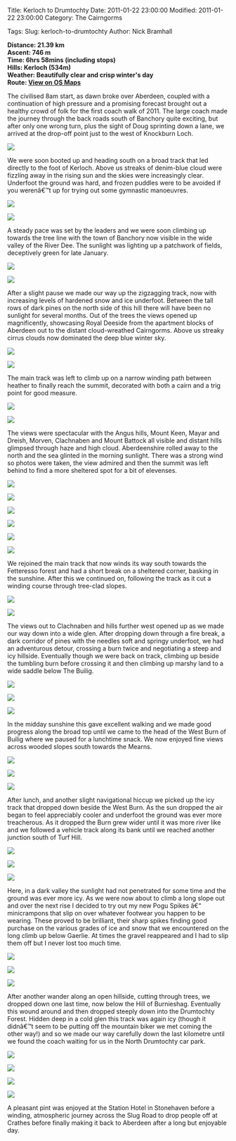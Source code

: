 Title: Kerloch to Drumtochty
Date: 2011-01-22 23:00:00
Modified: 2011-01-22 23:00:00
Category: The Cairngorms

Tags: 
Slug: kerloch-to-drumtochty
Author: Nick Bramhall

**Distance: 21.39 km  
Ascent: 746 m  
Time: 6hrs 58mins (including stops)  
Hills: Kerloch (534m)  
Weather: Beautifully clear and crisp winter's day  
Route: [View on OS Maps](https://www.invertedworld.co.uk/trip/347)**



The civilised 8am start, as dawn broke over Aberdeen, coupled with a continuation of high pressure and a promising forecast brought out a healthy crowd of folk for the first coach walk of 2011. The large coach made the journey through the back roads south of Banchory quite exciting, but after only one wrong turn, plus the sight of Doug sprinting down a lane, we arrived at the drop-off point just to the west of Knockburn Loch.

<!--more-->

[![](http://farm6.static.flickr.com/5083/5380694910_f6044374a5_b.jpg)](http://www.flickr.com/photos/53725815@N00/5380694910)



We were soon booted up and heading south on a broad track that led directly to the foot of Kerloch. Above us streaks of denim-blue cloud were fizzling away in the rising sun and the skies were increasingly clear. Underfoot the ground was hard, and frozen puddles were to be avoided if you werenâ€™t up for trying out some gymnastic manoeuvres.



[![](http://farm6.static.flickr.com/5208/5380749982_7e5cfcf8cd_b.jpg)](http://www.flickr.com/photos/53725815@N00/5380749982)



[![](http://farm6.static.flickr.com/5204/5380151741_7cd645d151_b.jpg)](http://www.flickr.com/photos/53725815@N00/5380151741)



A steady pace was set by the leaders and we were soon climbing up towards the tree line with the town of Banchory now visible in the wide valley of the River Dee. The sunlight was lighting up a patchwork of fields, deceptively green for late January.



[![](http://farm6.static.flickr.com/5213/5384944933_7c9ef98966_b.jpg)](http://www.flickr.com/photos/53725815@N00/5384944933)



[![](http://farm6.static.flickr.com/5044/5381588942_9fb89e66fa_b.jpg)](http://www.flickr.com/photos/53725815@N00/5381588942)



After a slight pause we made our way up the zigzagging track, now with increasing levels of hardened snow and ice underfoot. Between the tall rows of dark pines on the north side of this hill there will have been no sunlight for several months. Out of the trees the views opened up magnificently, showcasing Royal Deeside from the apartment blocks of Aberdeen out to the distant cloud-wreathed Cairngorms. Above us streaky cirrus clouds now dominated the deep blue winter sky.



[![](http://farm6.static.flickr.com/5217/5385526482_5552645d85_b.jpg)](http://www.flickr.com/photos/53725815@N00/5385526482)



[![](http://farm6.static.flickr.com/5219/5385379581_db56d3f086_b.jpg)](http://www.flickr.com/photos/53725815@N00/5385379581)



The main track was left to climb up on a narrow winding path between heather to finally reach the summit, decorated with both a cairn and a trig point for good measure.



[![](http://farm6.static.flickr.com/5216/5385383381_1f472c6368_b.jpg)](http://www.flickr.com/photos/53725815@N00/5385383381)



[![](http://farm6.static.flickr.com/5212/5385995956_24b1424dbf_b.jpg)](http://www.flickr.com/photos/53725815@N00/5385995956)



The views were spectacular with the Angus hills, Mount Keen, Mayar and Dreish, Morven, Clachnaben and Mount Battock all visible and distant hills glimpsed through haze and high cloud. Aberdeenshire rolled away to the north and the sea glinted in the morning sunlight. There was a strong wind so photos were taken, the view admired and then the summit was left behind to find a more sheltered spot for a bit of elevenses.



[![](http://farm6.static.flickr.com/5215/5385975502_ac8f68a0a3_b.jpg)](http://www.flickr.com/photos/53725815@N00/5385975502)



[![](http://farm6.static.flickr.com/5214/5385973086_52e9afce97_b.jpg)](http://www.flickr.com/photos/53725815@N00/5385973086)



[![](http://farm6.static.flickr.com/5216/5385969206_24a5553ab4_b.jpg)](http://www.flickr.com/photos/53725815@N00/5385969206)



[![](http://farm6.static.flickr.com/5211/5385636502_3bbab998ba_b.jpg)](http://www.flickr.com/photos/53725815@N00/5385636502)



[![](http://farm6.static.flickr.com/5212/5384979157_ab558b5502_b.jpg)](http://www.flickr.com/photos/53725815@N00/5384979157)



[![](http://farm6.static.flickr.com/5209/5380570468_15f5097e1f_b.jpg)](http://www.flickr.com/photos/53725815@N00/5380570468)



We rejoined the main track that now winds its way south towards the Fetteresso forest and had a short break on a sheltered corner, basking in the sunshine.  After this we continued on, following the track as it cut a winding course through tree-clad slopes.



[![](http://farm6.static.flickr.com/5213/5385990316_cd87785793_b.jpg)](http://www.flickr.com/photos/53725815@N00/5385990316)



[![](http://farm6.static.flickr.com/5211/5385381917_5c09f51e0c_b.jpg)](http://www.flickr.com/photos/53725815@N00/5385381917)



The views out to Clachnaben and hills further west  opened up as we made our way down into a wide glen. After dropping down through a fire break, a dark corridor of pines with the needles soft and springy underfoot, we had an adventurous detour, crossing a burn twice and negotiating a steep and icy hillside. Eventually though we were back on track, climbing up beside the tumbling burn before crossing it and then climbing up marshy land to a wide saddle below The Builig.



[![](http://farm6.static.flickr.com/5216/5385960752_9a7708e841_b.jpg)](http://www.flickr.com/photos/53725815@N00/5385960752)



[![](http://farm6.static.flickr.com/5218/5385368843_ec4204d70c_b.jpg)](http://www.flickr.com/photos/53725815@N00/5385368843)



[![](http://farm6.static.flickr.com/5214/5385973838_256e5e1129_b.jpg)](http://www.flickr.com/photos/53725815@N00/5385973838)



In the midday sunshine this gave excellent walking and we made good progress along the broad top until we came to the head of the West Burn of Builig where we paused for a lunchtime snack. We now enjoyed fine views across wooded slopes south towards the Mearns.



[![](http://farm6.static.flickr.com/5220/5385358603_5a64a7e176_b.jpg)](http://www.flickr.com/photos/53725815@N00/5385358603)



[![](http://farm6.static.flickr.com/5219/5385988882_db13080fba_b.jpg)](http://www.flickr.com/photos/53725815@N00/5385988882)



[![](http://farm6.static.flickr.com/5218/5385957612_0efeb1901d_b.jpg)](http://www.flickr.com/photos/53725815@N00/5385957612)



After lunch, and another slight navigational hiccup we picked up the icy track that dropped down beside the West Burn. As the sun dropped the air began to feel appreciably cooler and underfoot the ground was ever more treacherous. As it dropped the Burn grew wider until it was more river like and we followed a vehicle track along its bank until we reached another junction south of Turf Hill. 



[![](http://farm6.static.flickr.com/5217/5385984972_e13a7fc322_b.jpg)](http://www.flickr.com/photos/53725815@N00/5385984972)



[![](http://farm6.static.flickr.com/5217/5385981244_f2115e9040_b.jpg)](http://www.flickr.com/photos/53725815@N00/5385981244)



[![](http://farm6.static.flickr.com/5217/5385980244_82b6248930_b.jpg)](http://www.flickr.com/photos/53725815@N00/5385980244)



Here, in a dark valley the sunlight had not penetrated for some time and the ground was ever more icy. As we were now about to climb a long slope out and over the next rise I decided to try out my new Pogu Spikes â€“ minicrampons that slip on over whatever footwear you happen to be wearing. These proved to be brilliant, their sharp spikes finding good purchase on the various grades of ice and snow that we encountered on the long climb up below Gaerlie. At times the gravel reappeared and I had to slip them off but I never lost too much time.



[![](http://farm6.static.flickr.com/5217/5385370447_50ccc28a9e_b.jpg)](http://www.flickr.com/photos/53725815@N00/5385370447)



[![](http://farm6.static.flickr.com/5218/5385366817_45c6a38f93_b.jpg)](http://www.flickr.com/photos/53725815@N00/5385366817)



[![](http://farm6.static.flickr.com/5211/5385361281_bb6b33baf8_b.jpg)](http://www.flickr.com/photos/53725815@N00/5385361281)



After another wander along an open hillside, cutting through trees, we dropped down one last time, now below the Hill of Burnieshag. Eventually this wound around and then dropped steeply down into the Drumtochty Forest. Hidden deep in a cold glen this track was again icy (though it didnâ€™t seem to be putting off the mountain biker we met coming the other way!) and so we made our way carefully down the last kilometre until we found the coach waiting for us in the North Drumtochty car park.



[![](http://farm6.static.flickr.com/5217/5385359849_dffd945794_b.jpg)](http://www.flickr.com/photos/53725815@N00/5385359849)



[![](http://farm6.static.flickr.com/5211/5385954648_3d58b7a045_b.jpg)](http://www.flickr.com/photos/53725815@N00/5385954648)



[![](http://farm6.static.flickr.com/5216/5385970744_f7e4cd9228_b.jpg)](http://www.flickr.com/photos/53725815@N00/5385970744)



[![](http://farm6.static.flickr.com/5217/5385389437_488a692a8d_b.jpg)](http://www.flickr.com/photos/53725815@N00/5385389437)



A pleasant pint was enjoyed at the Station Hotel in Stonehaven before a winding, atmospheric journey across the Slug Road to drop people off at Crathes before finally making it back to Aberdeen after a long but enjoyable day.
